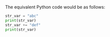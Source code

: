 The equivalent Python code would be as follows:

```python
str_var = "abc"
print(str_var)
str_var += "def"
print(str_var)
```

